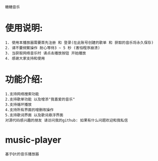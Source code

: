 ```
糖糖音乐
```
# 使用说明:
    1. 使用本播放器需要首先注册 和 登录(在此账号创建的歌单 和 获取的音乐将永久保存)
    2. 请不要频繁操作 耐心等待3 ~ 5 秒 (害怕程序崩溃)
    3. 当获取网络音乐时 请点击播放按钮 开始播放
    4. 感谢大家支持和使用 
# 功能介绍:
    1.支持网络搜索功能
    2.支持歌单功能 以及增添"我喜爱的音乐"
    3.支持循环播放
    4.支持所有界面的增删改操作
    5.支持歌词界面 以及歌词悬浮界面
    对源代码感兴趣的朋友 请访问我的github: 如果有什么问题欢迎和我私信
# music-player
    基于Qt的音乐播放器
